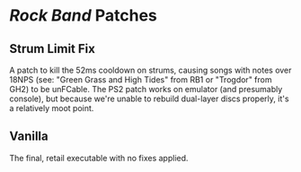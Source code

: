 # *Rock Band* Patches

## Strum Limit Fix
A patch to kill the 52ms cooldown on strums, causing songs with notes over 18NPS (see: "Green Grass and High Tides" from RB1 or "Trogdor" from GH2) to be unFCable. The PS2 patch works on emulator (and presumably console), but because we're unable to rebuild dual-layer discs properly, it's a relatively moot point.

## Vanilla
The final, retail executable with no fixes applied.